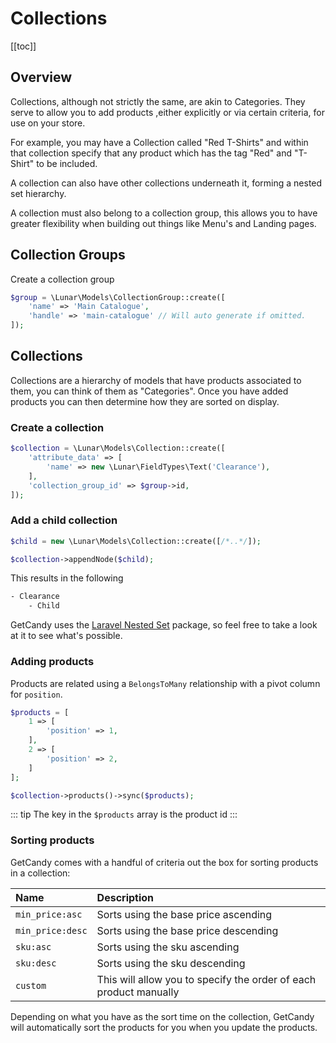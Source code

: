 # Collections

[[toc]]

## Overview

Collections, although not strictly the same, are akin to Categories. They serve to allow you to add products ,either explicitly or via certain criteria, for use on your store.

For example, you may have a Collection called "Red T-Shirts" and within that collection specify that any product which has the tag "Red" and "T-Shirt" to be included.

A collection can also have other collections underneath it, forming a nested set hierarchy.

A collection must also belong to a collection group, this allows you to have greater flexibility when building out things like Menu's and Landing pages.


## Collection Groups

Create a collection group

```php
$group = \Lunar\Models\CollectionGroup::create([
    'name' => 'Main Catalogue',
    'handle' => 'main-catalogue' // Will auto generate if omitted.
]);
```


## Collections

Collections are a hierarchy of models that have products associated to them, you can think of them as "Categories". Once you have added products you can then determine how they are sorted on display.

### Create a collection

```php
$collection = \Lunar\Models\Collection::create([
    'attribute_data' => [
        'name' => new \Lunar\FieldTypes\Text('Clearance'),
    ],
    'collection_group_id' => $group->id,
]);
```


### Add a child collection

```php
$child = new \Lunar\Models\Collection::create([/*..*/]);

$collection->appendNode($child);
```

This results in the following

```bash
- Clearance
    - Child
```

GetCandy uses the [Laravel Nested Set](https://github.com/lazychaser/laravel-nestedset) package, so feel free to take a look at it to see what's possible.

### Adding products

Products are related using a `BelongsToMany` relationship with a pivot column for `position`.

```php
$products = [
    1 => [
        'position' => 1,
    ],
    2 => [
        'position' => 2,
    ]
];

$collection->products()->sync($products);
```

::: tip
The key in the `$products` array is the product id
:::

### Sorting products

GetCandy comes with a handful of criteria out the box for sorting products in a collection:

|Name|Description|
|:-|:-|
|`min_price:asc`|Sorts using the base price ascending|
|`min_price:desc`|Sorts using the base price descending|
|`sku:asc`|Sorts using the sku ascending|
|`sku:desc`|Sorts using the sku descending|
|`custom`|This will allow you to specify the order of each product manually|

Depending on what you have as the sort time on the collection, GetCandy will automatically sort the products for you when you update the products.
